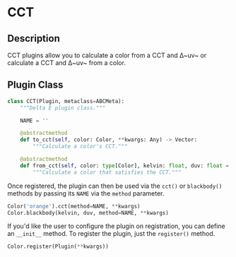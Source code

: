 # CCT

## Description

CCT plugins allow you to calculate a color from a CCT and ∆~uv~ or calculate a CCT and ∆~uv~ from a color.

## Plugin Class

```py
class CCT(Plugin, metaclass=ABCMeta):
    """Delta E plugin class."""

    NAME = ''

    @abstractmethod
    def to_cct(self, color: Color, **kwargs: Any) -> Vector:
        """Calculate a color's CCT."""

    @abstractmethod
    def from_cct(self, color: type[Color], kelvin: float, duv: float = 0.0, **kwargs: Any) -> Color:
        """Calculate a color that satisfies the CCT."""
```

Once registered, the plugin can then be used via the `cct()` or `blackbody()` methods by passing its `NAME` via the
`method` parameter.

```py
Color('orange').cct(method=NAME, **kwargs)
Color.blackbody(kelvin, duv, method=NAME, **kwargs)
```

If you'd like the user to configure the plugin on registration, you can define an `__init__` method. To register the
plugin, just the `register()` method.

```py
Color.register(Plugin(**kwargs))
```
